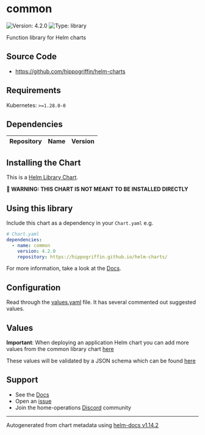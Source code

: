 # common

![Version: 4.2.0](https://img.shields.io/badge/Version-4.2.0-informational?style=flat-square) ![Type: library](https://img.shields.io/badge/Type-library-informational?style=flat-square)

Function library for Helm charts

## Source Code

- <https://github.com/hippogriffin/helm-charts>

## Requirements

Kubernetes: `>=1.28.0-0`

## Dependencies

| Repository | Name | Version |
| ---------- | ---- | ------- |

## Installing the Chart

This is a [Helm Library Chart](https://helm.sh/docs/topics/library_charts/#helm).

**🚨 WARNING: THIS CHART IS NOT MEANT TO BE INSTALLED DIRECTLY**

## Using this library

Include this chart as a dependency in your `Chart.yaml` e.g.

```yaml
# Chart.yaml
dependencies:
  - name: common
    version: 4.2.0
    repository: https://hippogriffin.github.io/helm-charts/
```

For more information, take a look at the [Docs](http://hippogriffin.github.io/helm-charts/docs/common-library/introduction/).

## Configuration

Read through the [values.yaml](./values.yaml) file. It has several commented out suggested values.

## Values

**Important**: When deploying an application Helm chart you can add more values from the common library chart [here](https://github.com/hippogriffin/helm-charts/tree/main/charts/library/common/values.yaml)

These values will be validated by a JSON schema which can be found [here](https://github.com/hippogriffin/helm-charts/tree/main/charts/library/common/values.schema.json)

## Support

- See the [Docs](http://hippogriffin.github.io/helm-charts/docs/)
- Open an [issue](https://github.com/hippogriffin/helm-charts/issues/new/choose)
- Join the home-operations [Discord](https://discord.gg/home-operations) community

---

Autogenerated from chart metadata using [helm-docs v1.14.2](https://github.com/norwoodj/helm-docs/releases/v1.14.2)
